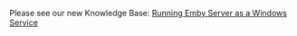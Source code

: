 Please see our new Knowledge Base: [Running Emby Server as a Windows Service](https://support.emby.media/support/solutions/articles/44001159984-running-emby-server-as-a-windows-service)